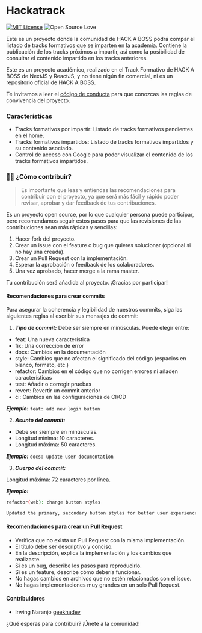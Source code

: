 # Hackatrack

[![MIT License](https://img.shields.io/badge/License-MIT-green.svg)](https://choosealicense.com/licenses/mit/) ![Open Source Love](https://badges.frapsoft.com/os/v2/open-source.svg?v=103)

Este es un proyecto donde la comunidad de HACK A BOSS podrá compar el listado de tracks formativos que se imparten en la academia. Contiene la publicación de los tracks próximos a impartir, así como la posibilidad de consultar el contenido impartido en los tracks anteriores.

Este es un proyecto académico, realizado en el Track Formativo de HACK A BOSS de NextJS y ReactJS, y no tiene nigún fin comercial, ni es un repositorio oficial de HACK A BOSS.

Te invitamos a leer el [código de conducta](./CODE_OF_CONDUCT.md) para que conozcas las reglas de convivencia del proyecto.

### Características

- Tracks formativos por impartir: Listado de tracks formativos pendientes en el home.
- Tracks formativos impartidos: Listado de tracks formativos impartidos y su contenido asociado.
- Control de acceso con Google para poder visualizar el contenido de los tracks formativos impartidos.

### 👩‍💻 ¿Cómo contribuir?

> Es importante que leas y entiendas las recomendaciones para contribuir con el proyecto, ya que será más fácil y rápido poder revisar, aprobar y dar feedback de tus contribuciones.

Es un proyecto open source, por lo que cualquier persona puede participar, pero recomendamos seguir estos pasos para que las revisiones de las contribuciones sean más rápidas y sencillas:

1. Hacer fork del proyecto.
2. Crear un issue con el feature o bug que quieres solucionar (opcional si no hay una creada).
3. Crear un Pull Request con la implementación.
4. Esperar la aprobación o feedback de los colaboradores.
5. Una vez aprobado, hacer merge a la rama master.

Tu contribución será añadida al proyecto. ¡Gracias por participar!

#### Recomendaciones para crear commits

Para asegurar la coherencia y legibilidad de nuestros commits, siga las siguientes reglas al escribir sus mensajes de commit:

1. ***Tipo de commit:*** Debe ser siempre en minúsculas. Puede elegir entre:

- feat: Una nueva característica
- fix: Una corrección de error
- docs: Cambios en la documentación
- style: Cambios que no afectan el significado del código (espacios en blanco, formato, etc.)
- refactor: Cambios en el código que no corrigen errores ni añaden características
- test: Añadir o corregir pruebas
- revert: Revertir un commit anterior
- ci: Cambios en las configuraciones de CI/CD

***Ejemplo:*** `feat: add new login button`

2. ***Asunto del commit:***

- Debe ser siempre en minúsculas.
- Longitud mínima: 10 caracteres.
- Longitud máxima: 50 caracteres.

***Ejemplo:*** `docs: update user documentation`

3. ***Cuerpo del commit:***

Longitud máxima: 72 caracteres por línea.

***Ejemplo:***

```bash
refactor(web): change button styles

Updated the primary, secondary button styles for better user experience
```

#### Recomendaciones para crear un Pull Request

- Verifica que no exista un Pull Request con la misma implementación.
- El título debe ser descriptivo y conciso.
- En la descripción, explica la implementación y los cambios que realizaste.
- Si es un bug, describe los pasos para reproducirlo.
- Si es un feature, describe cómo debería funcionar.
- No hagas cambios en archivos que no estén relacionados con el issue.
- No hagas implementaciones muy grandes en un solo Pull Request.

#### Contribuidores

- Irwing Naranjo [geekhadev](https://www.linkedin.com/in/geekhadev)

¿Qué esperas para contribuir? ¡Únete a la comunidad!
